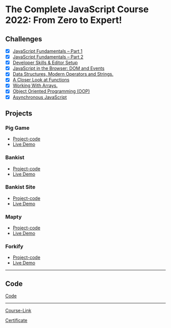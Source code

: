 # The Complete JavaScript Course 2022: From Zero to Expert!

## Challenges

- [x] [JavaScript Fundamentals – Part 1 ](./Challenges/JavaScript%20Fundamentals%20%E2%80%93%20Part%201/)
- [x] [JavaScript Fundamentals – Part 2](./Challenges/JavaScript%20Fundamentals%20%E2%80%93%20Part%202/)
- [x] [Developer Skills & Editor Setup ](./Challenges/Developer%20Skills%20%26%20Editor%20Setup/)
- [x] [JavaScript in the Browser: DOM and Events](./Challenges/JavaScript%20in%20the%20Browser%20DOM%20and%20Events/)
- [x] [Data Structures, Modern Operators and Strings.](./Challenges/Data%20Structures%2C%20Modern%20Operators%20and%20Strings/)
- [x] [A Closer Look at Functions](./Challenges/A%20Closer%20Look%20at%20Functions/)
- [x] [Working With Arrays.](./Challenges/Working%20With%20Arrays/)
- [x] [Object Oriented Programming (OOP)](<./Challenges/Object%20Oriented%20Programming%20(OOP)/>)
- [x] [Asynchronous JavaScript](./Challenges/Asynchronous%20JavaScript/)

## Projects

### Pig Game

- [Project-code](./Projects/Pig-Game)
- [Live Demo](https://anas-shalaby.github.io/pig-game/)

### Bankist

- [Project-code](./Projects/Bankist)
- [Live Demo](https://anas-shalaby.github.io/Bankist-project/)

### Bankist Site

- [Project-code](./Projects/Bankist-Site)
- [Live Demo](https://anas-shalaby.github.io/Bankist-web/)

### Mapty

- [Project-code](./Projects/Mapty)
- [Live Demo](https://anas-shalaby.github.io/Mapty/)

### Forkify

- [Project-code](./Projects/Forkify)
- [Live Demo](https://forkify-anas.netlify.app)

---

## Code

[Code](Code)

---

[Course-Link](https://www.udemy.com/course/the-complete-javascript-course/)<br>

[Certificate](https://www.udemy.com/certificate/UC-126b2a23-3069-4c41-acac-aa200d219e28/)
